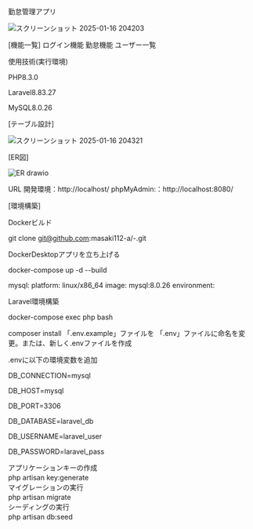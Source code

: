 勤怠管理アプリ

![スクリーンショット 2025-01-16 204203](https://github.com/user-attachments/assets/03d3948c-7d8c-4d17-b281-e1ea5f71042a)

[機能一覧]
ログイン機能
勤怠機能
ユーザー一覧

使用技術(実行環境)

PHP8.3.0

Laravel8.83.27

MySQL8.0.26


[テーブル設計]

![スクリーンショット 2025-01-16 204321](https://github.com/user-attachments/assets/cd6c5872-9f6e-4bc8-8a98-906e2f329c55)

[ER図]

![ER drawio](https://github.com/user-attachments/assets/07d2ec11-3183-4bf0-a078-947736880fff)

URL
開発環境：http://localhost/
phpMyAdmin:：http://localhost:8080/



[環境構築]

Dockerビルド

git clone git@github.com:masaki112-a/-.git

DockerDesktopアプリを立ち上げる

docker-compose up -d --build

mysql:
    platform: linux/x86_64
    image: mysql:8.0.26
    environment:


Laravel環境構築

docker-compose exec php bash

composer install
「.env.example」ファイルを 「.env」ファイルに命名を変更。または、新しく.envファイルを作成

.envに以下の環境変数を追加

DB_CONNECTION=mysql

DB_HOST=mysql

DB_PORT=3306

DB_DATABASE=laravel_db

DB_USERNAME=laravel_user

DB_PASSWORD=laravel_pass

アプリケーションキーの作成         
php artisan key:generate　    
マイグレーションの実行　    
php artisan migrate　    
シーディングの実行　    
php artisan db:seed　    

